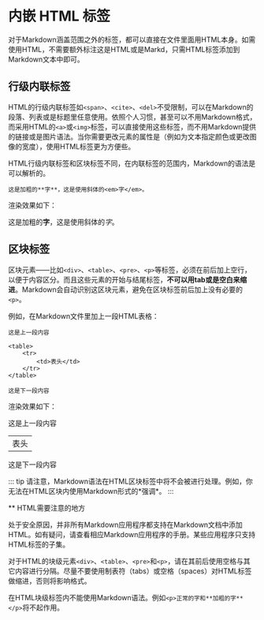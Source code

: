 # 内嵌 HTML 标签
对于Markdown涵盖范围之外的标签，都可以直接在文件里面用HTML本身。如需使用HTML，不需要额外标注这是HTML或是Markd，只需HTML标签添加到Markdown文本中即可。

## 行级内联标签
HTML的行级内联标签如`<span>`、`<cite>`、`<del>`不受限制，可以在Markdown的段落、列表或是标题里任意使用。依照个人习惯，甚至可以不用Markdown格式，而采用HTML的`<a>`或`<img>`标签，可以直接使用这些标签，而不用Markdown提供的链接或是图片语法。当你需要更改元素的属性是（例如为文本指定颜色或更改图像的宽度），使用HTML标签更为方便些。

HTML行级内联标签和区块标签不同，在内联标签的范围内，Markdown的语法是可以解析的。
```
这是加粗的**字**，这是使用斜体的<em>字</em>。
```

渲染效果如下：

这是加粗的**字**，这是使用斜体的<em>字</em>。

## 区块标签

区块元素——比如`<div>`、`<table>`、`<pre>`、`<p>`等标签，必须在前后加上空行，以便于内容区分。而且这些元素的开始与结尾标签，**不可以用tab或是空白来缩进**。Markdown会自动识别这区块元素，避免在区块标签前后加上没有必要的`<p>`。

例如，在Markdown文件里加上一段HTML表格：
```
这是上一段内容

<table>
    <tr>
        <td>表头</td>
    </tr>
</table>

这是下一段内容
```

渲染效果如下：

这是上一段内容

<table>
    <tr>
        <td>表头</td>
    </tr>
</table>

这是下一段内容

::: tip
请注意，Markdown语法在HTML区块标签中将不会被进行处理。例如，你无法在HTML区块内使用Markdown形式的\*强调\*。
:::

** HTML需要注意的地方

处于安全原因，并非所有Markdown应用程序都支持在Markdown文档中添加HTML。如有疑问，请查看相应Markdown应用程序的手册。某些应用程序只支持HTML标签的子集。

对于HTML的块级元素`<div>`、`<table>`、`<pre>`和`<p>`，请在其前后使用空格与其它内容进行分隔。尽量不要使用制表符（tabs）或空格（spaces）对HTML标签做缩进，否则将影响格式。

在HTML块级标签内不能使用Markdown语法。例如`<p>正常的字和**加粗的字**</p>`将不起作用。